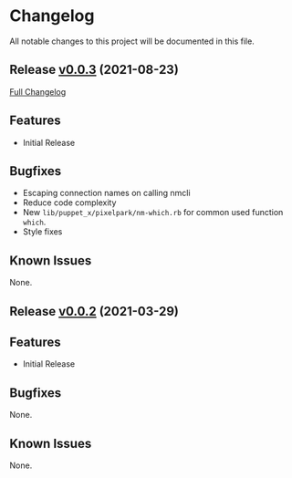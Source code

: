 # Changelog

All notable changes to this project will be documented in this file.

## Release [v0.0.3](https://github.com/pixelpark/puppet-networkmanager/tree/v0.0.3) (2021-08-23)

[Full Changelog](https://github.com/pixelpark/puppet-networkmanager/compare/v0.0.2...v0.0.3)

## Features

* Initial Release

## Bugfixes

* Escaping connection names on calling nmcli
* Reduce code complexity
* New `lib/puppet_x/pixelpark/nm-which.rb` for common used function `which`.
* Style fixes

## Known Issues

None.

## Release [v0.0.2](https://github.com/pixelpark/puppet-networkmanager/tree/v0.0.2) (2021-03-29)

## Features

* Initial Release

## Bugfixes

None.

## Known Issues

None.

